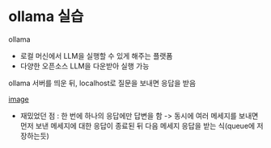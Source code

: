 # ollama 실습
ollama
- 로컬 머신에서 LLM을 실행할 수 있게 해주는 플랫폼
- 다양한 오픈소스 LLM을 다운받아 실행 가능

ollama 서버를 띄운 뒤, localhost로 질문을 보내면 응답을 받음

[image](./sendandres.png)

- 재밌었던 점 : 한 번에 하나의 응답에만 답변을 함 -> 동시에 여러 메세지를 보내면 먼저 보낸 메세지에 대한 응답이 종료된 뒤 다음 메세지 응답을 받는 식(queue에 저장하는듯)